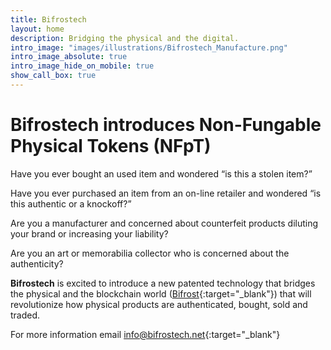 ```yaml
---
title: Bifrostech
layout: home
description: Bridging the physical and the digital.
intro_image: "images/illustrations/Bifrostech_Manufacture.png"
intro_image_absolute: true
intro_image_hide_on_mobile: true
show_call_box: true
---
```


# Bifrostech introduces Non-Fungable Physical Tokens (NFpT)

Have you ever bought an used item and wondered “is this a stolen item?” 

Have you ever purchased an item from an on-line retailer and wondered “is this authentic or a knockoff?” 

Are you a manufacturer and concerned about counterfeit products diluting your brand or increasing your liability? 

Are you an art or memorabilia collector who is concerned about the authenticity?  

**Bifrostech** is excited to introduce a new patented technology that bridges the physical and the blockchain world ([Bifrost](https://en.wikipedia.org/wiki/Bifr%C3%B6st){:target="_blank"}) that will revolutionize how physical products are authenticated, bought, sold and traded.

For more information email [info@bifrostech.net](mailto:info@bifrostech.net){:target="_blank"}









